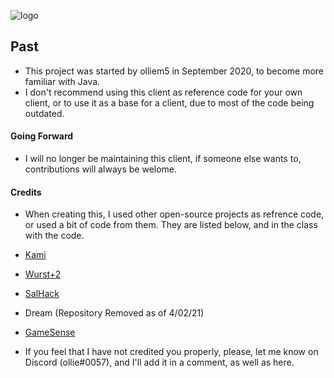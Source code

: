 ![logo](https://github.com/olliem5/past/blob/master/src/main/resources/assets/pastclient/pastbanner.png)

## Past
* This project was started by olliem5 in September 2020, to become more familiar with Java.
* I don't recommend using this client as reference code for your own client, or to use it as a base for a client, due to most of the code being outdated.

#### Going Forward
* I will no longer be maintaining this client, if someone else wants to, contributions will always be welome.

#### Credits
* When creating this, I used other open-source projects as refrence code, or used a bit of code from them. They are listed below, and in the class with the code.

* [Kami](https://github.com/zeroeightysix/KAMI)
* [Wurst+2](https://github.com/TrvsF/wurstplus-two)
* [SalHack](https://github.com/ionar2/spidermod)
* Dream (Repository Removed as of 4/02/21)
* [GameSense](https://github.com/IUDevman/gamesense-client)

* If you feel that I have not credited you properly, please, let me know on Discord (ollie#0057), and I'll add it in a comment, as well as here.
